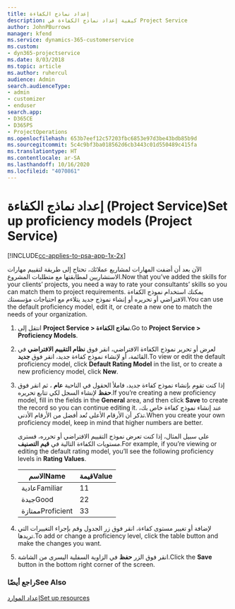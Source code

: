 ```yaml
---
title: إعداد نماذج الكفاءة
description: كيفية إعداد نماذج الكفاءة في Project Service
author: JohnPBurrows
manager: kfend
ms.service: dynamics-365-customerservice
ms.custom:
- dyn365-projectservice
ms.date: 8/03/2018
ms.topic: article
ms.author: ruhercul
audience: Admin
search.audienceType:
- admin
- customizer
- enduser
search.app:
- D365CE
- D365PS
- ProjectOperations
ms.openlocfilehash: 653b7eef12c57203fbc6853e97d3be43bdb85b9d
ms.sourcegitcommit: 5c4c9bf3ba018562d6cb3443c01d550489c415fa
ms.translationtype: HT
ms.contentlocale: ar-SA
ms.lasthandoff: 10/16/2020
ms.locfileid: "4070861"
---
```

# <a name="set-up-proficiency-models-project-service"></a><span data-ttu-id="c6387-103">إعداد نماذج الكفاءة (Project Service)</span><span class="sxs-lookup"><span data-stu-id="c6387-103">Set up proficiency models (Project Service)</span></span>

[!INCLUDE[cc-applies-to-psa-app-1x-2x](../includes/cc-applies-to-psa-app-1x-2x.md)]

<span data-ttu-id="c6387-104">الآن بعد أن أضفت المهارات لمشاريع عملائك، تحتاج إلى طريقة لتقييم مهارات الاستشاريين لمطابقتها مع متطلبات المشروع.</span><span class="sxs-lookup"><span data-stu-id="c6387-104">Now that you’ve added the skills for your clients’ projects, you need a way to rate your consultants’ skills so you can match them to project requirements.</span></span> <span data-ttu-id="c6387-105">يمكنك استخدام نموذج الكفاءة الافتراضي أو تحريره أو إنشاء نموذج جديد يتلاءم مع احتياجات مؤسستك.</span><span class="sxs-lookup"><span data-stu-id="c6387-105">You can use the default proficiency model, edit it, or create a new one to match the needs of your organization.</span></span>  
  
1.  <span data-ttu-id="c6387-106">انتقل إلى **Project Service > نماذج الكفاءة**.</span><span class="sxs-lookup"><span data-stu-id="c6387-106">Go to **Project Service > Proficiency Models**.</span></span>  
  
2.  <span data-ttu-id="c6387-107">لعرض أو تحرير نموذج الكفاءة الافتراضي، انقر فوق **نظام التقييم الافتراضي‬** في القائمة، أو لإنشاء نموذج كفاءة جديد، انقر فوق **جديد**.</span><span class="sxs-lookup"><span data-stu-id="c6387-107">To view or edit the default proficiency model, click **Default Rating Model** in the list, or to create a new proficiency model, click **New**.</span></span>  
  
3.  <span data-ttu-id="c6387-108">إذا كنت تقوم بإنشاء نموذج كفاءة جديد، فاملأ الحقول في الناحية **عام** ، ثم انقر فوق **حفظ** لإنشاء السجل لكي تتابع تحريره.</span><span class="sxs-lookup"><span data-stu-id="c6387-108">If you’re creating a new proficiency model, fill in the fields in the **General** area, and then click **Save** to create the record so you can continue editing it.</span></span> <span data-ttu-id="c6387-109">عند إنشاء نموذج كفاءة خاص بك، تذكر أن الأرقام الأعلى تُعد أفضل من الأرقام الأدنى.</span><span class="sxs-lookup"><span data-stu-id="c6387-109">When you create your own proficiency model, keep in mind that higher numbers are better.</span></span>  
  
     <span data-ttu-id="c6387-110">على سبيل المثال، إذا كنت تعرض نموذج التقييم الافتراضي أو تحرره، فسترى مستويات الكفاءة التالية في **قيم التصنيف**.</span><span class="sxs-lookup"><span data-stu-id="c6387-110">For example, if you’re viewing or editing the default rating model, you’ll see the following proficiency levels in **Rating Values**.</span></span>  
  
    |<span data-ttu-id="c6387-111">الاسم</span><span class="sxs-lookup"><span data-stu-id="c6387-111">Name</span></span>|<span data-ttu-id="c6387-112">قيمة</span><span class="sxs-lookup"><span data-stu-id="c6387-112">Value</span></span>|  
    |----------|-----------|  
    |<span data-ttu-id="c6387-113">عادية</span><span class="sxs-lookup"><span data-stu-id="c6387-113">Familiar</span></span>|<span data-ttu-id="c6387-114">1</span><span class="sxs-lookup"><span data-stu-id="c6387-114">1</span></span>|  
    |<span data-ttu-id="c6387-115">جيدة</span><span class="sxs-lookup"><span data-stu-id="c6387-115">Good</span></span>|<span data-ttu-id="c6387-116">2</span><span class="sxs-lookup"><span data-stu-id="c6387-116">2</span></span>|  
    |<span data-ttu-id="c6387-117">ممتازة</span><span class="sxs-lookup"><span data-stu-id="c6387-117">Proficient</span></span>|<span data-ttu-id="c6387-118">3</span><span class="sxs-lookup"><span data-stu-id="c6387-118">3</span></span>|  
  
4.  <span data-ttu-id="c6387-119">لإضافة أو تغيير مستوى كفاءة، انقر فوق زر الجدول وقم بإجراء التغييرات التي تريدها.</span><span class="sxs-lookup"><span data-stu-id="c6387-119">To add or change a proficiency level, click the table button and make the changes you want.</span></span>  
  
5.  <span data-ttu-id="c6387-120">انقر فوق الزر **حفظ** في الزاوية السفلية اليسرى من الشاشة.</span><span class="sxs-lookup"><span data-stu-id="c6387-120">Click the **Save** button in the bottom right corner of the screen.</span></span>  
  
### <a name="see-also"></a><span data-ttu-id="c6387-121">راجع أيضًا</span><span class="sxs-lookup"><span data-stu-id="c6387-121">See Also</span></span>  
 [<span data-ttu-id="c6387-122">إعداد الموارد</span><span class="sxs-lookup"><span data-stu-id="c6387-122">Set up resources</span></span>](../psa/set-up-resources.md)
